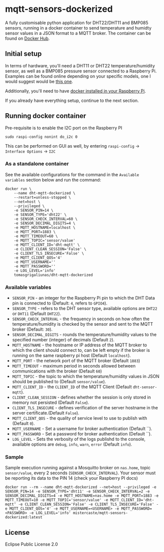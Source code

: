 # mqtt-sensors-dockerized
A fully customisable python application for DHT22/DHT11 and BMP085 sensors, running in a docker container to send temperature and humidty sensor values in a JSON format to a MQTT broker.
The container can be found on [Docker Hub](https://hub.docker.com/r/mistercaste/mqtt-sensors-dockerized).

## Initial setup
In terms of hardware, you'll need a DHT11 or DHT22 temperature/humidity sensor, as well as a BMP085 pressure sensor connected to a Raspberry Pi. Examples can be found online depending on your specific models, one I would suggest would be [this one](https://www.instructables.com/Raspberry-Pi-Tutorial-How-to-Use-the-DHT-22/).

Additionally, you'll need to have [docker installed in your Raspberry Pi](https://phoenixnap.com/kb/docker-on-raspberry-pi).

If you already have everything setup, continue to the next section.

## Running docker container

Pre-requisite is to enable the I2C port on the Raspberry PI

```
sudo raspi-config nonint do_i2c 0
```

This can be performed on GUI as well, by entering `raspi-config` &rarr; `Interface Options` &rarr; `I2C`

### As a standalone container
See the available configurations for the command in the `Available variables` section below and run the command:

```
docker run \
    --name dht-mqtt-dockerized \
    --restart=unless-stopped \
    --net=host \
    --privileged \
    -e SENSOR_PIN=14 \
    -e SENSOR_TYPE='dht22' \
    -e SENSOR_CHECK_INTERVAL=60 \
    -e SENSOR_DECIMAL_DIGITS=4 \
    -e MQTT_HOSTNAME=localhost \
    -e MQTT_PORT=1883 \
    -e MQTT_TIMEOUT=60 \
    -e MQTT_TOPIC='sensor/value'
    -e MQTT_CLIENT_ID='dht-mqtt' \
    -e CLIENT_CLEAN_SESSION='False' \
    -e CLIENT_TLS_INSECURE='False' \
    -e MQTT_CLIENT_QOS='4'
    -e MQTT_USERNAME=''
    -e MQTT_PASSWORD=''
    -e LOG_LEVEL='info'
    tomasgrigaliunas/dht-mqtt-dockerized
```

### Available variables

- `SENSOR_PIN` - an integer for the Raspberry Pi pin to which the DHT Data pin is connected to (Default: `4`, refers to `GPIO4`).
- `SENSOR_TYPE` - refers to the DHT sensor type, available options are `DHT22` or `DHT11` (Default `DHT22`).
- `SENSOR_CHECK_INTERVAL` - the frequency in seconds on how often the temperature/humidity is checked by the sensor and sent to the MQTT broker (Default: `30`).
- `SENSOR_DECIMAL_DIGITS` - rounds the temperature/humidity values to the specified number (integer) of decimals (Default `2`).
- `MQTT_HOSTNAME` - the hostname or IP address of the MQTT broker to which the client should connect to, can be left empty if the broker is running on the same raspberry pi host (Default `localhost`).
- `MQTT_PORT` - the network port of the MQTT broker (Default `1883`)
- `MQTT_TIMEOUT` - maximum period in seconds allowed between communications with the broker (Default `60`)
- `MQTT_TOPIC` - the topic to which the temperature/humidity values in JSON should be published to (Default `sensor/value`).
- `MQTT_CLIENT_ID` - the `CLIENT_ID` of the MQTT Client (Default `dht-sensor-mqtt`).
- `CLIENT_CLEAN_SESSION` - defines whether the session is only stored in memory not persisted (Default `False`).
- `CLIENT_TLS_INSECURE` - defines verification of the server hostname in the server certificate.(Default `False`).
- `MQTT_CLIENT_QOS` - the quality of service level to use to publish with (Default `0`).
- `MQTT_USERNAME` - Set a username for broker authentication (Default ``).
- `MQTT_PASSWORD` - Set a password for broker authentication (Default ``).
- `LOG_LEVEL` - Sets the verbosity of the logs publishd to the console, available options are `debug`, `info`, `warn`, `error` (Default `info`).

### Sample
Sample execution running against a Mosquitto broker on `nas.home`, topic `sensor/value`, every 2 seconds (`SENSOR_CHECK_INTERVAL`). Your sensor must be reporting its data to the PIN 14 (check your Raspberry PI docs)

```
docker run --rm --name dht-mqtt-dockerized --net=host --privileged -e SENSOR_PIN=14 -e SENSOR_TYPE='dht11' -e SENSOR_CHECK_INTERVAL=2 -e SENSOR_DECIMAL_DIGITS=4 -e MQTT_HOSTNAME=nas.home -e MQTT_PORT=1883 -e MQTT_TIMEOUT=10 -e MQTT_TOPIC='sensor/value' -e MQTT_CLIENT_ID='dht-mqtt' -e CLIENT_CLEAN_SESSION='False' -e CLIENT_TLS_INSECURE='False' -e MQTT_CLIENT_QOS='4' -e MQTT_USERNAME=<USERNAME> -e MQTT_PASSWORD=<PASSWORD> -e LOG_LEVEL='info' mistercaste/mqtt-sensors-dockerized:latest
```

## License
Eclipse Public License 2.0
